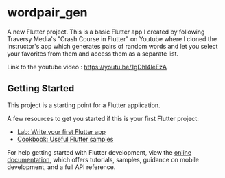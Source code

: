 # wordpair_gen

A new Flutter project.
This is a basic Flutter app I created by following Traversy Media's "Crash Course in Flutter" on Youtube where I cloned the instructor's app which generates pairs of random words and let you select your favorites from them and access them as a separate list.

Link to the youtube video : https://youtu.be/1gDhl4leEzA
## Getting Started

This project is a starting point for a Flutter application.

A few resources to get you started if this is your first Flutter project:

- [Lab: Write your first Flutter app](https://docs.flutter.dev/get-started/codelab)
- [Cookbook: Useful Flutter samples](https://docs.flutter.dev/cookbook)

For help getting started with Flutter development, view the
[online documentation](https://docs.flutter.dev/), which offers tutorials,
samples, guidance on mobile development, and a full API reference.
